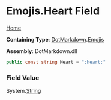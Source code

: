 # Emojis\.Heart Field

[Home](../../../README.md)

**Containing Type**: [DotMarkdown](../../README.md)\.[Emojis](../README.md)

**Assembly**: DotMarkdown\.dll

```csharp
public const string Heart = ":heart:"
```

### Field Value

System\.[String](https://docs.microsoft.com/en-us/dotnet/api/system.string)